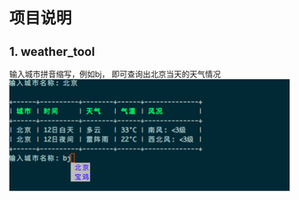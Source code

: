 # 项目说明
## 1. weather_tool
输入城市拼音缩写，例如bj， 即可查询出北京当天的天气情况
![Image text](https://raw.githubusercontent.com/kwsy/-funnyPro/master/weather_tool/img/search.png)
